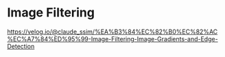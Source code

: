 # Image Filtering

https://velog.io/@claude_ssim/%EA%B3%84%EC%82%B0%EC%82%AC%EC%A7%84%ED%95%99-Image-Filtering-Image-Gradients-and-Edge-Detection
